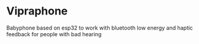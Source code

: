 # Vipraphone
Babyphone based on esp32 to work with bluetooth low energy and haptic feedback for people with bad hearing
